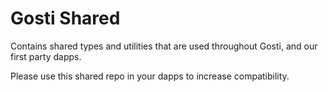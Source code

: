 # Gosti Shared

Contains shared types and utilities that are used throughout Gosti, and our first party dapps.

Please use this shared repo in your dapps to increase compatibility.
